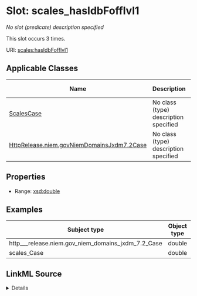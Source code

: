 

# Slot: scales_hasIdbFofflvl1


_No slot (predicate) description specified_






This slot occurs 3 times.


URI: [scales:hasIdbFofflvl1](http://schemas.scales-okn.org/rdf/scales#hasIdbFofflvl1)



<!-- no inheritance hierarchy -->





## Applicable Classes

| Name | Description | Modifies Slot |
| --- | --- | --- |
| [ScalesCase](../classes/ScalesCase.md) | No class (type) description specified |  yes  |
| [HttpRelease.niem.govNiemDomainsJxdm7.2Case](../classes/HttpRelease.niem.govNiemDomainsJxdm7.2Case.md) | No class (type) description specified |  yes  |







## Properties

* Range: [xsd:double](http://www.w3.org/2001/XMLSchema#double)






## Examples

| Subject type | Object type | Example subject | Example object | Occurrences |
| --- | --- | --- | --- | --- |
| http___release.niem.gov_niem_domains_jxdm_7.2_Case | double | scales:/CaseCriminal | 1.0 | 3 |
| scales_Case | double | scales:/CaseCriminal | 1.0 | 3 |




## LinkML Source

<details>

```yaml
name: scales_hasIdbFofflvl1
annotations:
  count:
    tag: count
    value: 3
description: No slot (predicate) description specified
examples:
- object:
    example_object: '1.0'
    example_object_type: double
    example_predicate: scales:hasIdbFofflvl1
    example_subject: scales:/CaseCriminal
    example_subject_type: http___release.niem.gov_niem_domains_jxdm_7.2_Case
- object:
    example_object: '1.0'
    example_object_type: double
    example_predicate: scales:hasIdbFofflvl1
    example_subject: scales:/CaseCriminal
    example_subject_type: scales_Case
from_schema: scales-kg
rank: 1000
slot_uri: scales:hasIdbFofflvl1
alias: scales_hasIdbFofflvl1
domain_of:
- http___release.niem.gov_niem_domains_jxdm_7.2_Case
- scales_Case
range: double

```
</details>